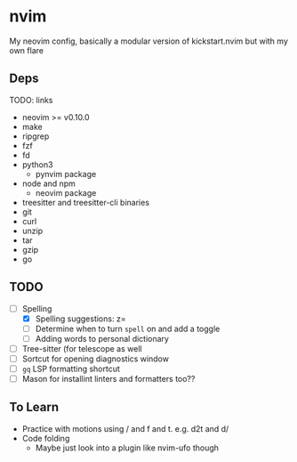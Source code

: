 # nvim

My neovim config, basically a modular version of kickstart.nvim but with my own flare

## Deps

TODO: links

- neovim >= v0.10.0
- make
- ripgrep
- fzf
- fd
- python3
  - pynvim package
- node and npm
  - neovim package
- treesitter and treesitter-cli binaries
- git
- curl
- unzip
- tar
- gzip
- go

## TODO

- [ ] Spelling
  - [X] Spelling suggestions: z=
  - [ ] Determine when to turn `spell` on and add a toggle
  - [ ] Adding words to personal dictionary
- [ ] Tree-sitter (for telescope as well
- [ ] Sortcut for opening diagnostics window
- [ ] `gq` LSP formatting shortcut
- [ ] Mason for installint linters and formatters too??

## To Learn

- Practice with motions using / and f and t. e.g. d2t<character> and d/<searchterm>
- Code folding
  - Maybe just look into a plugin like nvim-ufo though


